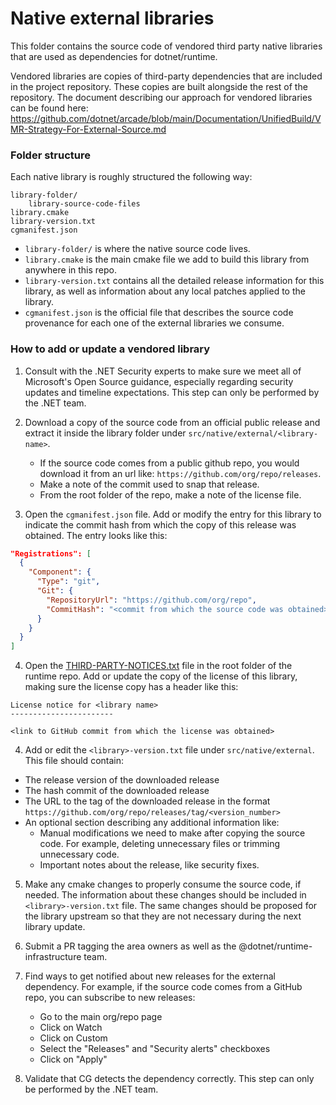 # Native external libraries

This folder contains the source code of vendored third party native libraries that are used as dependencies for dotnet/runtime.

Vendored libraries are copies of third-party dependencies that are included in the project repository. These copies are built alongside the rest of the repository. The document describing our approach for vendored libraries can be found here: https://github.com/dotnet/arcade/blob/main/Documentation/UnifiedBuild/VMR-Strategy-For-External-Source.md

### Folder structure

Each native library is roughly structured the following way:

```
library-folder/
    library-source-code-files
library.cmake
library-version.txt
cgmanifest.json
```

- `library-folder/` is where the native source code lives.
- `library.cmake` is the main cmake file we add to build this library from anywhere in this repo.
- `library-version.txt` contains all the detailed release information for this library, as well as information about any local patches applied to the library.
- `cgmanifest.json` is the official file that describes the source code provenance for each one of the external libraries we consume.

### How to add or update a vendored library

1. Consult with the .NET Security experts to make sure we meet all of Microsoft's Open Source guidance, especially regarding security updates and timeline expectations. This step can only be performed by the .NET team.

2. Download a copy of the source code from an official public release and extract it inside the library folder under `src/native/external/<library-name>`.

   - If the source code comes from a public github repo, you would download it from an url like: `https://github.com/org/repo/releases`.
   - Make a note of the commit used to snap that release.
   - From the root folder of the repo, make a note of the license file.

3. Open the `cgmanifest.json` file. Add or modify the entry for this library to indicate the commit hash from which the copy of this release was obtained. The entry looks like this:

```json
"Registrations": [
  {
    "Component": {
      "Type": "git",
      "Git": {
        "RepositoryUrl": "https://github.com/org/repo",
        "CommitHash": "<commit from which the source code was obtained>"
      }
    }
  }
]
```

4. Open the [THIRD-PARTY-NOTICES.txt](https://github.com/dotnet/runtime/blob/main/THIRD-PARTY-NOTICES.TXT) file in the root folder of the runtime repo. Add or update the copy of the license of this library, making sure the license copy has a header like this:

```
License notice for <library name>
-----------------------

<link to GitHub commit from which the license was obtained>

```

4. Add or edit the `<library>-version.txt` file under `src/native/external`. This file should contain:
  - The release version of the downloaded release
  - The hash commit of the downloaded release
  - The URL to the tag of the downloaded release in the format `https://github.com/org/repo/releases/tag/<version_number>`
  - An optional section describing any additional information like:
    - Manual modifications we need to make after copying the source code. For example, deleting unnecessary files or trimming unnecessary code.
    - Important notes about the release, like security fixes.

5. Make any cmake changes to properly consume the source code, if needed. The information about these changes should be included in `<library>-version.txt` file. The same changes should be proposed for the library upstream so that they are not necessary during the next library update.

6. Submit a PR tagging the area owners as well as the @dotnet/runtime-infrastructure team.

7. Find ways to get notified about new releases for the external dependency. For example, if the source code comes from a GitHub repo, you can subscribe to new releases:
   - Go to the main org/repo page
   - Click on Watch
   - Click on Custom
   - Select the "Releases" and "Security alerts" checkboxes
   - Click on "Apply"

8. Validate that CG detects the dependency correctly. This step can only be performed by the .NET team.
